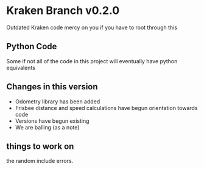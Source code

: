 # Kraken Branch v0.2.0
Outdated Kraken code mercy on you if you have to root through this


## Python Code
Some if not all of the code in this project will eventually have python equivalents

## Changes in this version
- Odometry library has been added
- Frisbee distance and speed calculations have begun orientation towards code
- Versions have begun existing
- We are balling (as a note)

## things to work on
the random include errors.
